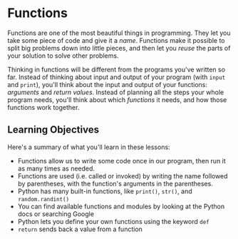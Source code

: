 # Functions

Functions are one of the most beautiful things in programming. They let you take some piece of code and give it a _name_. Functions make it possible to split big problems down into little pieces, and then let you _reuse_ the parts of your solution to solve other problems.

Thinking in functions will be different from the programs you've written so far. Instead of thinking about input and output of your program (with `input` and `print`), you'll think about the input and output of your functions: _arguments_ and _return values_. Instead of planning all the steps your whole program needs, you'll think about which _functions_ it needs, and how those functions work together.

## Learning Objectives

Here's a summary of what you'll learn in these lessons:

- Functions allow us to write some code once in our program, then run it as many times as needed.
- Functions are used (i.e. called or invoked) by writing the name followed by parentheses, with the function's arguments in the parentheses.
- Python has many built-in functions, like `print()`, `str()`, and `random.randint()`
- You can find available functions and modules by looking at the Python docs or searching Google
- Python lets you define your own functions using the keyword `def`
- `return` sends back a value from a function